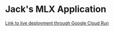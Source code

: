 # Jack's MLX Application

[Link to live deployment through Google Cloud Run](https://jack-mlx-287408321537.europe-southwest1.run.app/)
